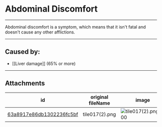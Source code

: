 # Abdominal Discomfort

 

---

Abdominal discomfort is a symptom, which means that it isn't fatal and doesn't cause any other afflictions.

---
## Caused by:

- [[Liver damage]] (65% or more)

---

## Attachments

id | original fileName | image
---|---|---
[63a8917e86db1302236fc5bf](63a8917e86db1302236fc5bf.png) | tile017(2).png | ![tile017(2).png\|200](63a8917e86db1302236fc5bf.png)